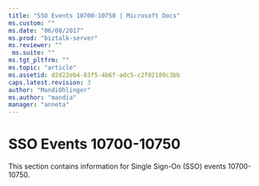 ```yaml
---
title: "SSO Events 10700-10750 | Microsoft Docs"
ms.custom: ""
ms.date: "06/08/2017"
ms.prod: "biztalk-server"
ms.reviewer: ""
 ms.suite: ""
ms.tgt_pltfrm: ""
ms.topic: "article"
ms.assetid: d2d22eb4-83f5-4b6f-adc5-c2f02189c3bb
caps.latest.revision: 3
author: "MandiOhlinger"
ms.author: "mandia"
manager: "anneta"
---
```

# SSO Events 10700-10750
This section contains information for Single Sign-On (SSO) events 10700-10750.